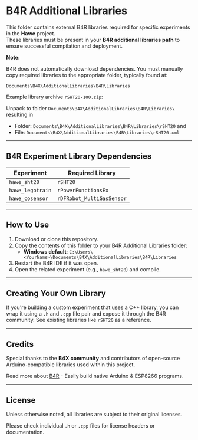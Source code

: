 # B4R Additional Libraries

This folder contains external B4R libraries required for specific experiments in the **Hawe** project.  
These libraries must be present in your **B4R additional libraries path** to ensure successful compilation and deployment.

**Note:**

B4R does not automatically download dependencies. You must manually copy required libraries to the appropriate folder, typically found at:

`Documents\B4X\AdditionalLibraries\B4R\Libraries`

Example library archive `rSHT20-100.zip`:

Unpack to folder `Documents\B4X\AdditionalLibraries\B4R\Libraries\` resulting in
- Folder: `Documents\B4X\AdditionalLibraries\B4R\Libraries\rSHT20` and
- File: `Documents\B4X\AdditionalLibraries\B4R\Libraries\rSHT20.xml`

---

## B4R Experiment Library Dependencies

| Experiment       | Required Library          |
|------------------|---------------------------|
| `hawe_sht20`     | `rSHT20`                  |
| `hawe_legotrain` | `rPowerFunctionsEx`       |
| `hawe_cosensor`  | `rDFRobot_MultiGasSensor` |

---

## How to Use

1. Download or clone this repository.
2. Copy the contents of this folder to your B4R Additional Libraries folder:
   - **Windows default**: `C:\Users\<YourName>\Documents\B4X\AdditionalLibraries\B4R\Libraries`
3. Restart the B4R IDE if it was open.
4. Open the related experiment (e.g., `hawe_sht20`) and compile.

---

## Creating Your Own Library

If you're building a custom experiment that uses a C++ library, you can wrap it using a `.h` and `.cpp` file pair and expose it through the B4R community.
See existing libraries like `rSHT20` as a reference.

---

## Credits

Special thanks to the **B4X community** and contributors of open-source Arduino-compatible libraries used within this project.

Read more about [B4R](https://www.b4x.com/b4r.html) - Easily build native Arduino & ESP8266 programs.

---

## License

Unless otherwise noted, all libraries are subject to their original licenses.

Please check individual `.h` or `.cpp` files for license headers or documentation.

